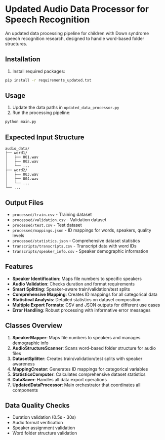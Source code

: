 # Updated Audio Data Processor for Speech Recognition

An updated data processing pipeline for children with Down syndrome speech recognition research, designed to handle word-based folder structures.

## Installation

1. Install required packages:

```bash
pip install -r requirements_updated.txt
```

## Usage

1. Update the data paths in `updated_data_processor.py`
2. Run the processing pipeline:

```bash
python main.py
```

## Expected Input Structure

```
audio_data/
├── word1/
│   ├── 001.wav
│   ├── 002.wav
│   └── ...
├── word2/
│   ├── 003.wav
│   ├── 004.wav
│   └── ...
└── ...
```

## Output Files

- `processed/train.csv` - Training dataset
- `processed/validation.csv` - Validation dataset
- `processed/test.csv` - Test dataset
- `processed/mappings.json` - ID mappings for words, speakers, quality levels
- `processed/statistics.json` - Comprehensive dataset statistics
- `transcripts/transcripts.csv` - Transcript data with word IDs
- `transcripts/speaker_info.csv` - Speaker demographic information

## Features

- **Speaker Identification**: Maps file numbers to specific speakers
- **Audio Validation**: Checks duration and format requirements
- **Smart Splitting**: Speaker-aware train/validation/test splits
- **Comprehensive Mapping**: Creates ID mappings for all categorical data
- **Statistical Analysis**: Detailed statistics on dataset composition
- **Multiple Export Formats**: CSV and JSON outputs for different use cases
- **Error Handling**: Robust processing with informative error messages

## Classes Overview

1. **SpeakerMapper**: Maps file numbers to speakers and manages demographic info
2. **AudioStructureScanner**: Scans word-based folder structure for audio files
3. **DatasetSplitter**: Creates train/validation/test splits with speaker awareness
4. **MappingCreator**: Generates ID mappings for categorical variables
5. **StatisticsComputer**: Calculates comprehensive dataset statistics
6. **DataSaver**: Handles all data export operations
7. **UpdatedDataProcessor**: Main orchestrator that coordinates all components

## Data Quality Checks

- Duration validation (0.5s - 30s)
- Audio format verification
- Speaker assignment validation
- Word folder structure validation
